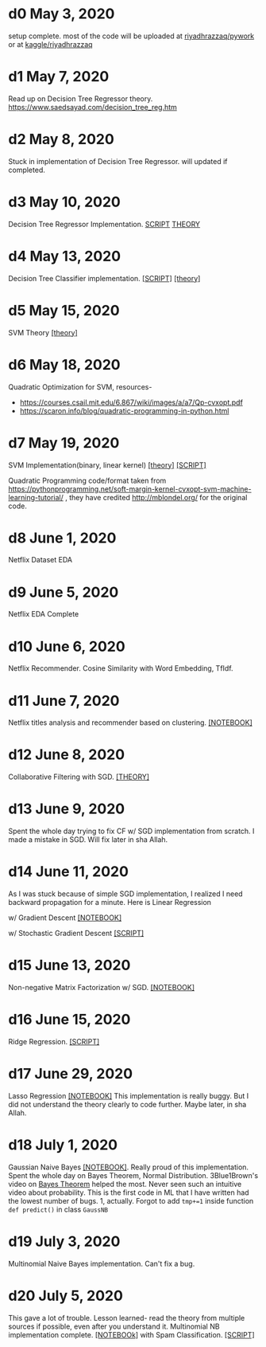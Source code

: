 
# d0 May 3, 2020
setup complete. most of the code will be uploaded at [riyadhrazzaq/pywork](https://github.com/riyadhrazzaq/pywork.git) or at [kaggle/riyadhrazzaq](https://kaggle.com/riyadhrazzaq)

# d1 May 7, 2020
Read up on Decision Tree Regressor theory. 
https://www.saedsayad.com/decision_tree_reg.htm

# d2 May 8, 2020
Stuck in implementation of Decision Tree Regressor. will updated if completed.
# d3 May 10, 2020
Decision Tree Regressor Implementation. [SCRIPT](https://github.com/riyadhrazzaq/pywork/blob/master/scripts/mlfromscratch/DecisionTreeRegressor.py) [THEORY](https://www.saedsayad.com/decision_tree_reg.htm)
# d4 May 13, 2020
Decision Tree Classifier implementation. [[SCRIPT]](https://github.com/riyadhrazzaq/pywork/blob/master/scripts/mlfromscratch/DecisionTreeClassifier.py) [[theory]](https://www.saedsayad.com/decision_tree.htm)
# d5 May 15, 2020
SVM Theory [[theory]](https://cling.csd.uwo.ca/cs860/papers/SVM_Explained.pdf)
# d6 May 18, 2020
Quadratic Optimization for SVM, resources-
* https://courses.csail.mit.edu/6.867/wiki/images/a/a7/Qp-cvxopt.pdf
* https://scaron.info/blog/quadratic-programming-in-python.html
# d7 May 19, 2020
SVM Implementation(binary, linear kernel) [[theory]](https://cling.csd.uwo.ca/cs860/papers/SVM_Explained.pdf) [[SCRIPT]](https://github.com/riyadhrazzaq/pywork/blob/master/scripts/mlfromscratch/svm.py) 

Quadratic Programming code/format taken from https://pythonprogramming.net/soft-margin-kernel-cvxopt-svm-machine-learning-tutorial/ , they have credited http://mblondel.org/ for the original code. 
# d8 June 1, 2020
Netflix Dataset EDA
# d9 June 5, 2020
Netflix EDA Complete
# d10 June 6, 2020
Netflix Recommender. Cosine Similarity with Word Embedding, TfIdf.
# d11 June 7, 2020
Netflix titles analysis and recommender based on clustering. [[NOTEBOOK]](https://www.kaggle.com/riyadhrazzaq/netflix-eda-recommender)
# d12 June 8, 2020
Collaborative Filtering with SGD. [[THEORY]](https://developers.google.com/machine-learning/recommendation/collaborative/matrix)
# d13 June 9, 2020
Spent the whole day trying to fix CF w/ SGD implementation from scratch. I made a mistake in SGD. Will fix later in sha Allah. 
# d14 June 11, 2020
As I was stuck because of simple SGD implementation, I realized I need backward propagation for a minute. Here is Linear Regression

w/ Gradient Descent [[NOTEBOOK]](https://www.kaggle.com/riyadhrazzaq/gradient-descent-for-linear-regression?scriptVersionId=35945683)

w/ Stochastic Gradient Descent [[SCRIPT]](https://github.com/riyadhrazzaq/pywork/tree/master/scripts/mlfromscratch/linear_regression.py)
# d15 June 13, 2020
Non-negative Matrix Factorization w/ SGD. [[NOTEBOOK]](https://www.kaggle.com/riyadhrazzaq/collaborative-filtering-w-mf-from-scratch)
# d16 June 15, 2020
 Ridge Regression. [[SCRIPT]](https://github.com/riyadhrazzaq/pywork/blob/master/scripts/mlfromscratch/ridge_regression.py)
# d17 June 29, 2020
Lasso Regression [[NOTEBOOK]](https://www.kaggle.com/riyadhrazzaq/lasso-regression-scratch) This implementation is really buggy. But I did not understand the theory clearly to code further. Maybe later, in sha Allah.
# d18 July 1, 2020
Gaussian Naive Bayes [[NOTEBOOK]](https://www.kaggle.com/riyadhrazzaq/gaussian-naive-bayes-classifier/). Really proud of this implementation. Spent the whole day on Bayes Theorem, Normal Distribution. 3Blue1Brown's video on [Bayes Theorem](https://www.youtube.com/watch?v=HZGCoVF3YvM&t=467s) helped the most. Never seen such an intuitive video about probability. This is the first code in ML that I have written had the lowest number of bugs. 1, actually. Forgot to add `tmp+=1` inside function `def predict()` in class `GaussNB`
# d19 July 3, 2020
Multinomial Naive Bayes implementation. Can't fix a bug.
# d20 July 5, 2020
This gave a lot of trouble. Lesson learned- read the theory from multiple sources if possible, even after you understand it. Multinomial NB implementation complete. [[NOTEBOOk]](https://www.kaggle.com/riyadhrazzaq/multinomial-naive-bayes-from-scratch) with Spam Classification. [[SCRIPT]](https://github.com/riyadhrazzaq/scratched-ml/blob/master/mlfromscratch/multinomial_naive_bayes.py)
